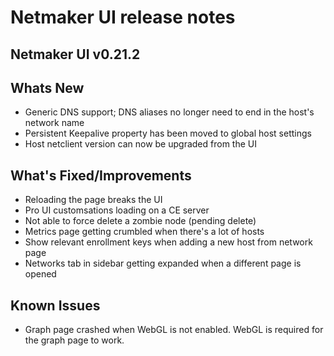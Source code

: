 # Netmaker UI release notes

## Netmaker UI v0.21.2

## Whats New
- Generic DNS support; DNS aliases no longer need to end in the host's network name
- Persistent Keepalive property has been moved to global host settings
- Host netclient version can now be upgraded from the UI

## What's Fixed/Improvements
- Reloading the page breaks the UI
- Pro UI customsations loading on a CE server
- Not able to force delete a zombie node (pending delete)
- Metrics page getting crumbled when there's a lot of hosts
- Show relevant enrollment keys when adding a new host from network page
- Networks tab in sidebar getting expanded when a different page is opened

## Known Issues
- Graph page crashed when WebGL is not enabled. WebGL is required for the graph page to work.
